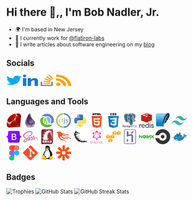 # Hi there 👋,, I'm Bob Nadler, Jr.

- 🌍  I'm based in New Jersey
- 🏢  I currently work for [@flatiron-labs](https://github.com/flatiron-labs)
- 📝  I write articles about software engineering on my [blog](https://bobnadler.com)

## Socials
<a href="https://twitter.com/bnadlerjr" target="blank"><img align="center" src="https://raw.githubusercontent.com/bnadlerjr/bnadlerjr/main/icons/twitter.svg" alt="bnadlerjr" height="30" width="40" /></a>  <a href="https://www.linkedin.com/in/bobnadlerjr" target="blank"><img align="center" src="https://raw.githubusercontent.com/bnadlerjr/bnadlerjr/main/icons/linked-in.svg" alt="bnadlerjr" height="30" width="40" /></a>  <a href="https://stackoverflow.com/users/117430/bob-nadler" target="blank"><img align="center" src="https://raw.githubusercontent.com/bnadlerjr/bnadlerjr/main/icons/stack-overflow.svg" alt="bnadlerjr" height="30" width="40" /></a>  <a href="https://bobnadler.com/feed.xml" target="blank"><img align="center" src="https://raw.githubusercontent.com/bnadlerjr/bnadlerjr/main/icons/rss.svg" alt="https://bobnadler.com/feed.xml" height="30" width="40" /></a>  

## Languages and Tools
<img src="https://raw.githubusercontent.com/bnadlerjr/bnadlerjr/main/icons/ruby-original.svg" alt="Ruby" width="40" height="40"/> <img src="https://raw.githubusercontent.com/bnadlerjr/bnadlerjr/main/icons/elixir-original.svg" alt="Elixir" width="40" height="40"/> <img src="https://raw.githubusercontent.com/bnadlerjr/bnadlerjr/main/icons/clojure-original.svg" alt="Clojure" width="40" height="40"/> <img src="https://raw.githubusercontent.com/bnadlerjr/bnadlerjr/main/icons/clojurescript-original.svg" alt="Clojurescript" width="40" height="40"/> <img src="https://raw.githubusercontent.com/bnadlerjr/bnadlerjr/main/icons/python-original.svg" alt="Python" width="40" height="40"/> <img src="https://raw.githubusercontent.com/bnadlerjr/bnadlerjr/main/icons/html5-original-wordmark.svg" alt="HTML5" width="40" height="40"/> <img src="https://raw.githubusercontent.com/bnadlerjr/bnadlerjr/main/icons/css3-original-wordmark.svg" alt="CSS3" width="40" height="40"/> <img src="https://raw.githubusercontent.com/bnadlerjr/bnadlerjr/main/icons/postgresql-original-wordmark.svg" alt="PostgreSQL" width="40" height="40"/> <img src="https://raw.githubusercontent.com/bnadlerjr/bnadlerjr/main/icons/redis-original-wordmark.svg" alt="Redis" width="40" height="40"/> <img src="https://raw.githubusercontent.com/bnadlerjr/bnadlerjr/main/icons/sqlite-original.svg" alt="Sqlite" width="40" height="40"/> <img src="https://raw.githubusercontent.com/bnadlerjr/bnadlerjr/main/icons/tailwindcss-plain.svg" alt="Tailwind" width="40" height="40"/> <img src="https://raw.githubusercontent.com/bnadlerjr/bnadlerjr/main/icons/bootstrap-original.svg" alt="Bootstrap" width="40" height="40"/> <img src="https://raw.githubusercontent.com/bnadlerjr/bnadlerjr/main/icons/sass-original.svg" alt="Sass" width="40" height="40"/> <img src="https://raw.githubusercontent.com/bnadlerjr/bnadlerjr/main/icons/rails-original-wordmark.svg" alt="Rails" width="40" height="40"/> <img src="https://raw.githubusercontent.com/bnadlerjr/bnadlerjr/main/icons/phoenix-original.svg" alt="Phoenix" width="40" height="40"/> <img src="https://raw.githubusercontent.com/bnadlerjr/bnadlerjr/main/icons/flask-original.svg" alt="Flask" width="40" height="40"/> <img src="https://raw.githubusercontent.com/bnadlerjr/bnadlerjr/main/icons/graphql-plain-wordmark.svg" alt="GraphQL" width="40" height="40"/> <img src="https://raw.githubusercontent.com/bnadlerjr/bnadlerjr/main/icons/amazonwebservices-original.svg" alt="AWS" width="40" height="40"/> <img src="https://raw.githubusercontent.com/bnadlerjr/bnadlerjr/main/icons/heroku-original.svg" alt="Heroku" width="40" height="40"/> <img src="https://raw.githubusercontent.com/bnadlerjr/bnadlerjr/main/icons/nginx-original.svg" alt="nginx" width="40" height="40"/> <img src="https://raw.githubusercontent.com/bnadlerjr/bnadlerjr/main/icons/circleci-plain.svg" alt="CircleCI" width="40" height="40"/> <img src="https://raw.githubusercontent.com/bnadlerjr/bnadlerjr/main/icons/docker-original.svg" alt="Docker" width="40" height="40"/> <img src="https://raw.githubusercontent.com/bnadlerjr/bnadlerjr/main/icons/figma-original.svg" alt="Figma" width="40" height="40"/> <img src="https://raw.githubusercontent.com/bnadlerjr/bnadlerjr/main/icons/git-original.svg" alt="Git" width="40" height="40"/> <img src="https://raw.githubusercontent.com/bnadlerjr/bnadlerjr/main/icons/linux-original.svg" alt="Linux" width="40" height="40"/> <img src="https://raw.githubusercontent.com/bnadlerjr/bnadlerjr/main/icons/zapier-icon.svg" alt="Zapier" width="40" height="40"/>

## Badges
![Trophies](https://github-profile-trophy.vercel.app/?username=bnadlerjr&margin-w=15&margin-h=15&column=6)
![GitHub Stats](https://github-readme-stats.vercel.app/api/top-langs?username=bnadlerjr&show_icons=true&locale=en&layout=compact)
![GitHub Streak Stats](https://github-readme-streak-stats.herokuapp.com/?user=bnadlerjr)
